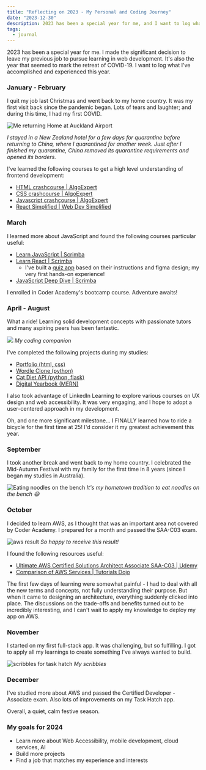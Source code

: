 ```yaml
---
title: "Reflecting on 2023 - My Personal and Coding Journey"
date: "2023-12-30"
description: 2023 has been a special year for me, and I want to log what I've accomplished and experienced this year.
tags:
  - journal
---
```


2023 has been a special year for me. I made the significant decision to leave my previous job to pursue learning in web development. It's also the year that seemed to mark the retreat of COVID-19. I want to log what I've accomplished and experienced this year.

### January - February

I quit my job last Christmas and went back to my home country. It was my first visit back since the pandemic began. Lots of tears and laughter; and during this time, I had my first COVID.

![Me returning Home at Auckland Airport](@images/blog-img/reflecting-2023-0-airport.jpeg)

_I stayed in a New Zealand hotel for a few days for quarantine before returning to China, where I quarantined for another week. Just after I finished my quarantine, China removed its quarantine requirements and opened its borders._

I've learned the following courses to get a high level understanding of frontend development:

- [HTML crashcourse | AlgoExpert](https://www.algoexpert.io/frontend/html-crash-course)
- [CSS crashcourse | AlgoExpert](https://www.algoexpert.io/frontend/css-crash-course)
- [Javascript crashcourse | AlgoExpert](https://www.algoexpert.io/frontend/javascript-crash-course)
- [React Simplified | Web Dev Simplified](https://reactsimplified.com/)

### March

I learned more about JavaScript and found the following courses particular useful:

- [Learn JavaScript | Scrimba](https://scrimba.com/learn/learnjavascript)
- [Learn React | Scrimba](https://scrimba.com/learn/learnreact)
  - I've built a [quiz app](https://github.com/wenxpan/quizzical) based on their instructions and figma design; my very first hands-on experience!
- [JavaScript Deep Dive | Scrimba](https://scrimba.com/learn/javascript/)

I enrolled in Coder Academy's bootcamp course. Adventure awaits!

### April - August

What a ride! Learning solid development concepts with passionate tutors and many aspiring peers has been fantastic.

![](@images/blog-img/reflecting-2023-1-jojo.jpeg)
_My coding companion_

I've completed the following projects during my studies:

- [Portfolio (html, css)](https://github.com/wenxpan/WenxuanPan_T1A2)
- [Wordle Clone (python)](https://github.com/wenxpan/WenxuanPan_T1A3)
- [Cat Diet API (python, flask)](https://github.com/wenxpan/WenxuanPan_T2A2)
- [Digital Yearbook (MERN)](https://github.com/wenxpan/Full_Stack_App_T3A2-B-Frontend)

I also took advantage of LinkedIn Learning to explore various courses on UX design and web accessibility. It was very engaging, and I hope to adopt a user-centered approach in my development.

Oh, and one more significant milestone... I FINALLY learned how to ride a bicycle for the first time at 25! I'd consider it my greatest achievement this year.

### September

I took another break and went back to my home country. I celebrated the Mid-Autumn Festival with my family for the first time in 8 years (since I began my studies in Australia).

![Eating noodles on the bench](@images/blog-img/reflecting-2023-2-noodles.jpeg)
_It's my hometown tradition to eat noodles on the bench 😄_

### October

I decided to learn AWS, as I thought that was an important area not covered by Coder Academy. I prepared for a month and passed the SAA-C03 exam.

![aws result](@images/blog-img/reflecting-2023-3-aws.png)
_So happy to receive this result!_

I found the following resources useful:

- [Ultimate AWS Certified Solutions Architect Associate SAA-C03 | Udemy](https://www.udemy.com/course/aws-certified-solutions-architect-associate-saa-c03/)
- [Comparison of AWS Services | Tutorials Dojo](https://tutorialsdojo.com/comparison-of-aws-services/)

The first few days of learning were somewhat painful - I had to deal with all the new terms and concepts, not fully understanding their purpose. But when it came to designing an architecture, everything suddenly clicked into place. The discussions on the trade-offs and benefits turned out to be incredibly interesting, and I can't wait to apply my knowledge to deploy my app on AWS.

### November

I started on my first full-stack app. It was challenging, but so fulfilling. I got to apply all my learnings to create something I've always wanted to build.

![scribbles for task hatch](@images/blog-img/reflecting-2023-4-scribe.jpeg)
_My scribbles_

### December

I've studied more about AWS and passed the Certified Developer - Associate exam. Also lots of improvements on my Task Hatch app.

Overall, a quiet, calm festive season.

### My goals for 2024

- Learn more about Web Accessibility, mobile development, cloud services, AI
- Build more projects
- Find a job that matches my experience and interests
